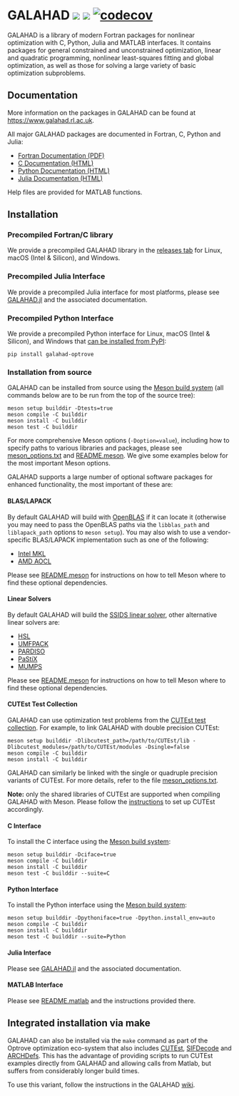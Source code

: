 # GALAHAD [![][license-shield]][license] [![][joss-shield]][joss] [![codecov][codecov-img]][codecov-url]
GALAHAD is a library of modern Fortran packages for nonlinear optimization with C, Python, Julia and MATLAB interfaces. It contains packages for general constrained and unconstrained optimization, linear and quadratic programming, nonlinear least-squares fitting and global optimization, as well as those for solving a large variety of basic optimization subproblems.

## Documentation
More information on the packages in GALAHAD can be found at https://www.galahad.rl.ac.uk.

All major GALAHAD packages are documented in Fortran, C, Python and Julia:

* [Fortran Documentation (PDF)](https://ralna.github.io/galahad_docs/pdf/Fortran)
* [C Documentation (HTML)](https://ralna.github.io/galahad_docs/html/C)
* [Python Documentation (HTML)](https://ralna.github.io/galahad_docs/html/Python)
* [Julia Documentation (HTML)](https://ralna.github.io/galahad_docs/html/Julia)

Help files are provided for MATLAB functions.

## Installation

### Precompiled Fortran/C library
We provide a precompiled GALAHAD library in the [releases tab](https://github.com/ralna/galahad/releases/latest/) for Linux, macOS (Intel & Silicon), and Windows. 

### Precompiled Julia Interface
We provide a precompiled Julia interface for most platforms, please see [GALAHAD.jl](https://github.com/ralna/GALAHAD/tree/master/GALAHAD.jl) and the associated documentation.

### Precompiled Python Interface
We provide a precompiled Python interface for Linux, macOS (Intel & Silicon), and Windows that [can be installed from PyPI](https://pypi.org/project/galahad-optrove/):
```
pip install galahad-optrove
```

### Installation from source 
GALAHAD can be installed from source using the [Meson build system](https://mesonbuild.com) (all commands below are to be run from the top of the source tree):

```
meson setup builddir -Dtests=true
meson compile -C builddir
meson install -C builddir
meson test -C builddir
```

For more comprehensive Meson options (`-Doption=value`), including how to specify paths to various libraries and packages, please see [meson_options.txt](https://github.com/ralna/GALAHAD/blob/master/meson_options.txt) and [README.meson](https://github.com/ralna/GALAHAD/blob/master/README.meson). We give some examples below for the most important Meson options.

GALAHAD supports a large number of optional software packages for enhanced functionality, the most important of these are:

#### BLAS/LAPACK
By default GALAHAD will build with [OpenBLAS](https://github.com/OpenMathLib/OpenBLAS) if it can locate it (otherwise you may need to pass the OpenBLAS paths via the `libblas_path` and `liblapack_path` options to `meson setup`). You may also wish to use a vendor-specific BLAS/LAPACK implementation such as one of the following:

* [Intel MKL](https://www.intel.com/content/www/us/en/developer/tools/oneapi/onemkl.html)
* [AMD AOCL](https://www.amd.com/en/developer/aocl/dense.html)

Please see [README.meson](https://github.com/ralna/GALAHAD/blob/master/README.meson) for instructions on how to tell Meson where to find these optional dependencies.

#### Linear Solvers
By default GALAHAD will build the [SSIDS linear solver](https://github.com/ralna/spral), other alternative linear solvers are:

* [HSL](https://licences.stfc.ac.uk/products/Software/HSL/LibHSL)
* [UMFPACK](https://people.engr.tamu.edu/davis/suitesparse.html)
* [PARDISO](https://panua.ch/pardiso/)
* [PaStiX](https://solverstack.gitlabpages.inria.fr/pastix/)
* [MUMPS](https://mumps-solver.org/index.php)

Please see [README.meson](https://github.com/ralna/GALAHAD/blob/master/README.meson) for instructions on how to tell Meson where to find these optional dependencies.

#### CUTEst Test Collection
GALAHAD can use optimization test problems from the [CUTEst test collection](https://github.com/ralna/CUTEst/blob/master/doc/README). For example, to link GALAHAD with double precision CUTEst:

```
meson setup builddir -Dlibcutest_path=/path/to/CUTEst/lib -Dlibcutest_modules=/path/to/CUTEst/modules -Dsingle=false
meson compile -C builddir
meson install -C builddir
```

GALAHAD can similarly be linked with the single or quadruple precision variants of CUTEst.
For more details, refer to the file [meson_options.txt](https://github.com/ralna/GALAHAD/blob/master/meson_options.txt).

**Note:** only the shared libraries of CUTEst are supported when compiling GALAHAD with Meson.
Please follow the [instructions](https://github.com/ralna/CUTEst?tab=readme-ov-file#new-approach-with-shared-libraries-and-trampolines) to set up CUTEst accordingly.

#### C Interface
To install the C interface using the [Meson build system](https://mesonbuild.com):
```
meson setup builddir -Dciface=true
meson compile -C builddir
meson install -C builddir
meson test -C builddir --suite=C
```

#### Python Interface
To install the Python interface using the [Meson build system](https://mesonbuild.com):
```
meson setup builddir -Dpythoniface=true -Dpython.install_env=auto
meson compile -C builddir
meson install -C builddir
meson test -C builddir --suite=Python
```

#### Julia Interface
Please see [GALAHAD.jl](https://github.com/ralna/GALAHAD/tree/master/GALAHAD.jl) and the associated documentation.

#### MATLAB Interface
Please see [README.matlab](https://github.com/ralna/GALAHAD/blob/master/doc/README.matlab) and the instructions provided there.

## Integrated installation via make

GALAHAD can also be installed via the `make` command as part of the Optrove 
optimization eco-system that also includes 
[CUTEst](https://github.com/ralna/CUTEst), 
[SIFDecode](https://github.com/ralna/SIFDecode) and
[ARCHDefs](https://github.com/ralna/ARCHDefs). 
This has the advantage of providing scripts to run CUTEst examples
directly from GALAHAD and allowing calls from Matlab, but suffers from 
considerably longer build times.

To use this variant, follow the instructions in the GALAHAD
[wiki](https://github.com/ralna/GALAHAD/wiki).

[license-shield]: https://img.shields.io/badge/License-BSD_3--Clause-blue.svg 
[license]: https://opensource.org/licenses/BSD-3-Clause
[joss-shield]: https://joss.theoj.org/papers/10.21105/joss.04882/status.svg
[joss]: https://doi.org/10.21105/joss.04882
[codecov-img]: https://codecov.io/gh/ralna/GALAHAD/branch/master/graph/badge.svg
[codecov-url]: https://app.codecov.io/gh/ralna/GALAHAD
